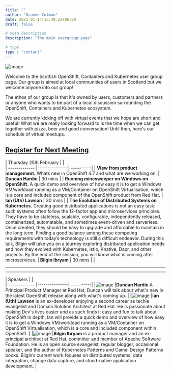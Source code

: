 ```yaml
---
title: ""
author: "Graeme Colman"
date: 2021-01-14T13:49:23+06:00
draft: false

# meta description
description: "The main usergroup page"

# type
type : "contact"
---
```



![image](/images/UGTartan.png)

Welcome to the Scottish OpenShift, Containers and Kubernetes user group page. Our group is aimed at local communities of users in Scotland but we welcome anyone into our group!

The ethos of our group is that it's owned by users, customers and partners or anyone who wants to be part of a local discussion surrounding the OpenShift, Containers and Kubernetes ecosystem. 

We are currently kicking off with virtual events that we hope are short and useful! What we are really looking forward to is the time when we can get together with pizza, beer and good conversation! Until then, here's our schedule of virtual meetups.

## [Register for Next Meeting](https://events.redhat.com/profile/form/index.cfm?PKformID=0x309682abcd)

| Thursday 25th February        |           |        
| ------------- |---------------| ----------|
| **View from product management.** Whats new in OpenShift 4.7 and what are we working on.     | **Duncan Hardie** | 30 mins |
| **Running minesweeper on Windows on OpenShift.** A quick demo and overview of how easy it is to get a Windows VM/workload running as a VM/Container on OpenShift Virtualisation, which is a core and included component of the OpenShift product from Red Hat.       | **Ian (Uth) Lawson**     |  30 mins  |
| **The Evolution of Distributed Systems on Kubernetes.** Creating good distributed applications is not an easy task: such systems often follow the 12-factor app and microservices principles. They have to be stateless, scalable, configurable, independently released, containerized, automatable, and sometimes event-driven and serverless. Once created, they should be easy to upgrade and affordable to maintain in the long term. Finding a good balance among these competing requirements with today’s technology is still a difficult endeavor. During this talk, Bilgin will take you on a journey exploring distributed application needs and how they evolved with Kubernetes, Istio, Knative, Dapr, and other projects. By the end of the session, you will know what is coming after microservices. | **Bilgin Ibryam**  |    30 mins |
| 

<hr>
<hr>

| Speakers        |       |        
| ------------- |---------------| ----------|
|![image](/images/people/duncanHardie.jpg) |**Duncan Hardie** A Principal Product Manager at Red Hat, Duncan will talk about what's new in the latest OpenShift release along with what's coming up.
|
|![image](/images/people/IanLawson.png) |**Ian (Uth) Lawson** is an   ex-developer enjoying a second career as techie evangelist and Domain Solution Architect at Red Hat. He is passionate about making Dev's lives easier and as such finds it easy and fun to talk about OpenShift in depth. Ian will provide a quick demo and overview of how easy it is to get a Windows VM/workload running as a VM/Container on OpenShift Virtualisation, which is a core and included component within OpenShift. 
|
|![image](/images/people/BilginIbyam.jpg) |**Bilgin Ibryam** is a product manager and an ex-principal architect at Red Hat, committer and member of Apache Software Foundation. He is an open source evangelist, regular blogger, occasional speaker, and the author of Kubernetes Patterns and Camel Design Patterns books. Bilgin’s current work focuses on distributed systems, data integration, change data capture, and cloud-native application development. 
|
        
